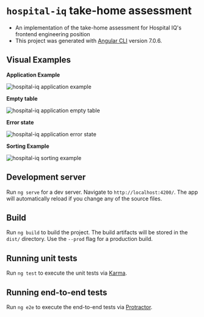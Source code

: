 # `hospital-iq` take-home assessment

* An implementation of the take-home assessment for Hospital IQ's frontend engineering position
* This project was generated with [Angular CLI](https://github.com/angular/angular-cli) version 7.0.6.

## Visual Examples

**Application Example**

![](https://i.imgur.com/NPQsEuK.png "hospital-iq application example")

**Empty table**

![](https://i.imgur.com/3hovqe5.png "hospital-iq application empty table")

**Error state**

![](https://i.imgur.com/V7GyV65.png "hospital-iq application error state")

**Sorting Example**

![](https://i.imgur.com/9Wam0zL.gif "hospital-iq sorting example")

## Development server

Run `ng serve` for a dev server. Navigate to `http://localhost:4200/`. The app will automatically reload if you change any of the source files.

## Build

Run `ng build` to build the project. The build artifacts will be stored in the `dist/` directory. Use the `--prod` flag for a production build.

## Running unit tests

Run `ng test` to execute the unit tests via [Karma](https://karma-runner.github.io).

## Running end-to-end tests

Run `ng e2e` to execute the end-to-end tests via [Protractor](http://www.protractortest.org/).
